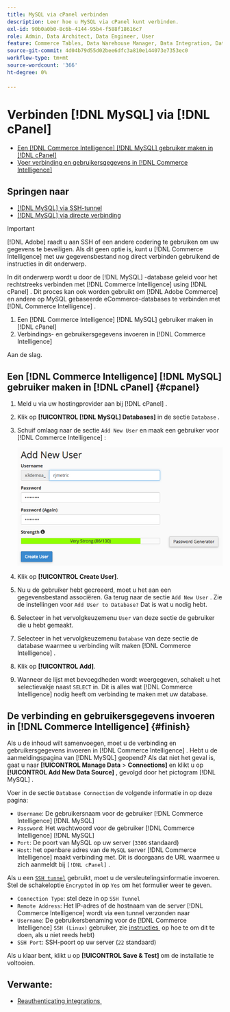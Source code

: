 ```yaml
---
title: MySQL via cPanel verbinden
description: Leer hoe u MySQL via cPanel kunt verbinden.
exl-id: 90b0a0b0-8c6b-4144-95b4-f588f18616c7
role: Admin, Data Architect, Data Engineer, User
feature: Commerce Tables, Data Warehouse Manager, Data Integration, Data Import/Export, SQL Report Builder
source-git-commit: 4d04b79d55d02bee6dfc3a810e144073e7353ec0
workflow-type: tm+mt
source-wordcount: '366'
ht-degree: 0%

---
```


# Verbinden [!DNL MySQL] via [!DNL cPanel]

* [Een  [!DNL Commerce Intelligence] [!DNL MySQL] gebruiker maken in  [!DNL cPanel]](#cpanel)
* [Voer verbinding en gebruikersgegevens in  [!DNL Commerce Intelligence]](#finish)

## Springen naar

* [[!DNL MySQL] via SSH-tunnel](../integrations/mysql-via-ssh-tunnel.md)
* [[!DNL MySQL] via directe verbinding](../integrations/mysql-via-a-direct-connection.md)

>[!IMPORTANT]
>
>[!DNL Adobe] raadt u aan SSH of een andere codering te gebruiken om uw gegevens te beveiligen. Als dit geen optie is, kunt u [!DNL Commerce Intelligence] met uw gegevensbestand nog direct verbinden gebruikend de instructies in dit onderwerp.

In dit onderwerp wordt u door de [!DNL MySQL] -database geleid voor het rechtstreeks verbinden met [!DNL Commerce Intelligence] using [!DNL cPanel] . Dit proces kan ook worden gebruikt om [!DNL Adobe Commerce] en andere op MySQL gebaseerde eCommerce-databases te verbinden met [!DNL Commerce Intelligence] .

1. Een [!DNL Commerce Intelligence] [!DNL MySQL] gebruiker maken in [!DNL cPanel]
1. Verbindings- en gebruikersgegevens invoeren in [!DNL Commerce Intelligence]

Aan de slag.

## Een [!DNL Commerce Intelligence] [!DNL MySQL] gebruiker maken in [!DNL cPanel] {#cpanel}

1. Meld u via uw hostingprovider aan bij [!DNL cPanel] .
1. Klik op **[!UICONTROL [!DNL MySQL] Databases]** in de sectie `Database` .
1. Schuif omlaag naar de sectie `Add New User` en maak een gebruiker voor [!DNL Commerce Intelligence] :

   ![&#x200B; cPanel MySQL de interface die van Gegevensbestanden toont creeert gebruikersvorm &#x200B;](../../../assets/create-mbi-mysql-user-cpanel.png)

1. Klik op **[!UICONTROL Create User]**.
1. Nu u de gebruiker hebt gecreeerd, moet u het aan een gegevensbestand associëren. Ga terug naar de sectie `Add New User` . Zie de instellingen voor `Add User to Database?` Dat is wat u nodig hebt.
1. Selecteer in het vervolgkeuzemenu `User` van deze sectie de gebruiker die u hebt gemaakt.
1. Selecteer in het vervolgkeuzemenu `Database` van deze sectie de database waarmee u verbinding wilt maken [!DNL Commerce Intelligence] .
1. Klik op **[!UICONTROL Add]**.
1. Wanneer de lijst met bevoegdheden wordt weergegeven, schakelt u het selectievakje naast `SELECT` in. Dit is alles wat [!DNL Commerce Intelligence] nodig heeft om verbinding te maken met uw database.

## De verbinding en gebruikersgegevens invoeren in [!DNL Commerce Intelligence] {#finish}

Als u de inhoud wilt samenvoegen, moet u de verbinding en gebruikersgegevens invoeren in [!DNL Commerce Intelligence] . Hebt u de aanmeldingspagina van [!DNL MySQL] geopend? Als dat niet het geval is, gaat u naar **[!UICONTROL Manage Data** > **Connections]** en klikt u op **[!UICONTROL Add New Data Source]** , gevolgd door het pictogram [!DNL MySQL] .

Voer in de sectie `Database Connection` de volgende informatie in op deze pagina:

* `Username`: De gebruikersnaam voor de gebruiker [!DNL Commerce Intelligence] [!DNL MySQL]
* `Password`: Het wachtwoord voor de gebruiker [!DNL Commerce Intelligence] [!DNL MySQL]
* `Port`: De poort van MySQL op uw server (`3306` standaard)
* `Host`: het openbare adres van de `MySQL` server [!DNL Commerce Intelligence] maakt verbinding met. Dit is doorgaans de URL waarmee u zich aanmeldt bij `[!DNL cPanel]` .

Als u een [`SSH tunnel`](../integrations/mysql-via-ssh-tunnel.md) gebruikt, moet u de versleutelingsinformatie invoeren. Stel de schakeloptie `Encrypted` in op `Yes` om het formulier weer te geven.

* `Connection Type`: stel deze in op `SSH Tunnel`
* `Remote Address`: Het IP-adres of de hostnaam van de server [!DNL Commerce Intelligence] wordt via een tunnel verzonden naar
* `Username`: De gebruikersbenaming voor de [!DNL Commerce Intelligence] `SSH (Linux)` gebruiker, zie [&#x200B; instructies &#x200B;](../../../data-analyst/importing-data/integrations/mysql-via-ssh-tunnel.md) op hoe te om dit te doen, als u niet reeds hebt)
* `SSH Port`: SSH-poort op uw server (`22` standaard)

Als u klaar bent, klikt u op **[!UICONTROL Save & Test]** om de installatie te voltooien.

## Verwante:

* [&#x200B; Reauthenticating integrations &#x200B;](https://experienceleague.adobe.com/docs/commerce-knowledge-base/kb/how-to/mbi-reauthenticating-integrations.html?lang=nl-NL)

